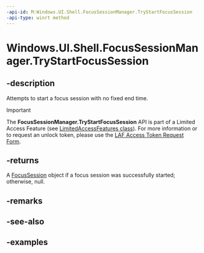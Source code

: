 ```yaml
---
-api-id: M:Windows.UI.Shell.FocusSessionManager.TryStartFocusSession
-api-type: winrt method
---
```


# Windows.UI.Shell.FocusSessionManager.TryStartFocusSession

<!--
public Windows.UI.Shell.FocusSession TryStartFocusSession ();
-->


## -description

Attempts to start a focus session with no fixed end time.

> [!IMPORTANT]
> The **FocusSessionManager.TryStartFocusSession** API is part of a Limited Access Feature (see [LimitedAccessFeatures class](/uwp/api/windows.applicationmodel.limitedaccessfeatures)). For more information or to request an unlock token, please use the [LAF Access Token Request Form](https://go.microsoft.com/fwlink/?linkid=2271232&clcid=0x409).

## -returns

A [FocusSession](focussession.md) object if a focus session was successfully started; otherwise, null.

## -remarks


## -see-also

## -examples


